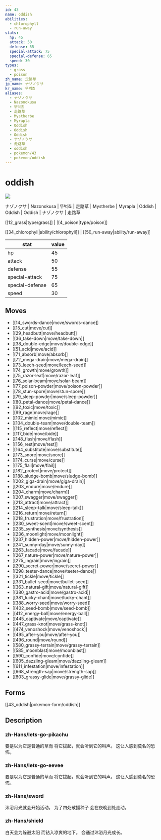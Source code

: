 ```yaml
---
id: 43
name: oddish
abilities:
  - chlorophyll
  - run-away
stats:
  hp: 45
  attack: 50
  defense: 55
  special-attack: 75
  special-defense: 65
  speed: 30
types:
  - grass
  - poison
zh_name: 走路草
jp_name: ナゾノクサ
kr_name: 뚜벅쵸
aliases:
  - ナゾノクサ
  - Nazonokusa
  - 뚜벅쵸
  - 走路草
  - Mystherbe
  - Myrapla
  - Oddish
  - Oddish
  - Oddish
  - ナゾノクサ
  - 走路草
  - oddish
  - pokemon/43
  - pokemon/oddish
---
```

# oddish

![](https://raw.githubusercontent.com/PokeAPI/sprites/master/sprites/pokemon/43.png)

ナゾノクサ | Nazonokusa | 뚜벅쵸 | 走路草 | Mystherbe | Myrapla | Oddish | Oddish | Oddish | ナゾノクサ | 走路草

[[12_grass|type/grass]] | [[4_poison|type/poison]]

[[34_chlorophyll|ability/chlorophyll]] | [[50_run-away|ability/run-away]]

|stat|value|
|---|---|
|hp|45|
|attack|50|
|defense|55|
|special-attack|75|
|special-defense|65|
|speed|30|


## Moves

- [[14_swords-dance|move/swords-dance]]
- [[15_cut|move/cut]]
- [[29_headbutt|move/headbutt]]
- [[36_take-down|move/take-down]]
- [[38_double-edge|move/double-edge]]
- [[51_acid|move/acid]]
- [[71_absorb|move/absorb]]
- [[72_mega-drain|move/mega-drain]]
- [[73_leech-seed|move/leech-seed]]
- [[74_growth|move/growth]]
- [[75_razor-leaf|move/razor-leaf]]
- [[76_solar-beam|move/solar-beam]]
- [[77_poison-powder|move/poison-powder]]
- [[78_stun-spore|move/stun-spore]]
- [[79_sleep-powder|move/sleep-powder]]
- [[80_petal-dance|move/petal-dance]]
- [[92_toxic|move/toxic]]
- [[99_rage|move/rage]]
- [[102_mimic|move/mimic]]
- [[104_double-team|move/double-team]]
- [[115_reflect|move/reflect]]
- [[117_bide|move/bide]]
- [[148_flash|move/flash]]
- [[156_rest|move/rest]]
- [[164_substitute|move/substitute]]
- [[173_snore|move/snore]]
- [[174_curse|move/curse]]
- [[175_flail|move/flail]]
- [[182_protect|move/protect]]
- [[188_sludge-bomb|move/sludge-bomb]]
- [[202_giga-drain|move/giga-drain]]
- [[203_endure|move/endure]]
- [[204_charm|move/charm]]
- [[207_swagger|move/swagger]]
- [[213_attract|move/attract]]
- [[214_sleep-talk|move/sleep-talk]]
- [[216_return|move/return]]
- [[218_frustration|move/frustration]]
- [[230_sweet-scent|move/sweet-scent]]
- [[235_synthesis|move/synthesis]]
- [[236_moonlight|move/moonlight]]
- [[237_hidden-power|move/hidden-power]]
- [[241_sunny-day|move/sunny-day]]
- [[263_facade|move/facade]]
- [[267_nature-power|move/nature-power]]
- [[275_ingrain|move/ingrain]]
- [[290_secret-power|move/secret-power]]
- [[298_teeter-dance|move/teeter-dance]]
- [[321_tickle|move/tickle]]
- [[331_bullet-seed|move/bullet-seed]]
- [[363_natural-gift|move/natural-gift]]
- [[380_gastro-acid|move/gastro-acid]]
- [[381_lucky-chant|move/lucky-chant]]
- [[388_worry-seed|move/worry-seed]]
- [[402_seed-bomb|move/seed-bomb]]
- [[412_energy-ball|move/energy-ball]]
- [[445_captivate|move/captivate]]
- [[447_grass-knot|move/grass-knot]]
- [[474_venoshock|move/venoshock]]
- [[495_after-you|move/after-you]]
- [[496_round|move/round]]
- [[580_grassy-terrain|move/grassy-terrain]]
- [[585_moonblast|move/moonblast]]
- [[590_confide|move/confide]]
- [[605_dazzling-gleam|move/dazzling-gleam]]
- [[611_infestation|move/infestation]]
- [[668_strength-sap|move/strength-sap]]
- [[803_grassy-glide|move/grassy-glide]]

## Forms



[[43_oddish|pokemon-form/oddish]]

## Description

### zh-Hans/lets-go-pikachu

要是以为它是普通的草而
将它拔起，就会听到它的叫声。
这让人感到莫名的恐怖。

### zh-Hans/lets-go-eevee

要是以为它是普通的草而
将它拔起，就会听到它的叫声。
这让人感到莫名的恐怖。

### zh-Hans/sword

沐浴月光就会开始活动。
为了四处散播种子
会在夜晚到处走动。

### zh-Hans/shield

白天会为躲避太阳
而钻入凉爽的地下。
会通过沐浴月光成长。

